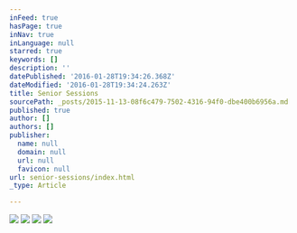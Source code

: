 ```yaml
---
inFeed: true
hasPage: true
inNav: true
inLanguage: null
starred: true
keywords: []
description: ''
datePublished: '2016-01-28T19:34:26.368Z'
dateModified: '2016-01-28T19:34:24.263Z'
title: Senior Sessions
sourcePath: _posts/2015-11-13-08f6c479-7502-4316-94f0-dbe400b6956a.md
published: true
author: []
authors: []
publisher:
  name: null
  domain: null
  url: null
  favicon: null
url: senior-sessions/index.html
_type: Article

---
```

![](https://the-grid-user-content.s3-us-west-2.amazonaws.com/4836ccd8-2a75-4acf-8382-755845920093.jpg)
![](https://the-grid-user-content.s3-us-west-2.amazonaws.com/0662299e-1259-4dd0-920e-b5daa1e0d13e.jpg)
![](https://the-grid-user-content.s3-us-west-2.amazonaws.com/fdcdbe4b-7109-424d-ae15-c278dcc4644b.jpg)
![](https://the-grid-user-content.s3-us-west-2.amazonaws.com/260930a1-54f1-4278-9ae9-825a0b8f5e17.jpg)